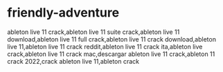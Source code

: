 # friendly-adventure
ableton live 11 crack,ableton live 11 suite crack,ableton live 11 download,ableton live 11 full crack,ableton live 11 crack download,ableton live 11,ableton live 11 crack reddit,ableton live 11 crack ita,ableton live crack,ableton live 11 crack mac,descargar ableton live 11 crack,ableton 11 crack 2022,crack ableton live 11,ableton crack
